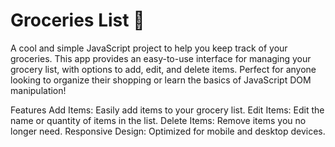 # Groceries List 🛒
A cool and simple JavaScript project to help you keep track of your groceries. This app provides an easy-to-use interface for managing your grocery list, with options to add, edit, and delete items. Perfect for anyone looking to organize their shopping or learn the basics of JavaScript DOM manipulation!

Features
Add Items: Easily add items to your grocery list.
Edit Items: Edit the name or quantity of items in the list.
Delete Items: Remove items you no longer need.
Responsive Design: Optimized for mobile and desktop devices.
